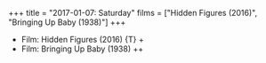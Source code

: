 +++
title = "2017-01-07: Saturday"
films = ["Hidden Figures (2016)", "Bringing Up Baby (1938)"]
+++


* Film: Hidden Figures (2016) {T} +
* Film: Bringing Up Baby (1938) ++
